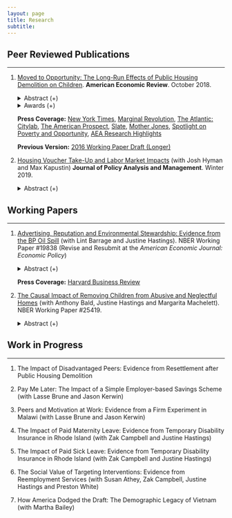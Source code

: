 ```yaml
---
layout: page
title: Research
subtitle: 
---
```


## Peer Reviewed Publications
----

1. [Moved to Opportunity: The Long-Run Effects of Public Housing Demolition on Children](https://www.aeaweb.org/articles?id=10.1257/aer.20161352). **American Economic Review**. October 2018.

   <details><summary> Abstract (+) </summary>
   
   <blockquote>
   <p align="justify"> This paper provides new evidence on the effects of moving out of disadvantaged neighborhoods on the long-run outcomes of children. I study public housing demolitions in Chicago, which forced low-income households to relocate to less disadvantaged neighborhoods using housing vouchers. Specifically, I compare young adult outcomes of displaced children to their peers who lived in nearby public housing that was not demolished. Displaced children are more likely to be employed and earn more in young adulthood. I also find that displaced children have fewer violent crime arrests. Children displaced at young ages have lower high school dropout rates.<br></p> </blockquote>   
   </details>
   
   <details><summary> Awards (+)</summary><br>
   <ul>
      <li>2017 Dorothy S. Thomas Award by the Population Association of America </li>
      <li>2017 Dissertation Prize by the Human Capital and Economic Opportunity (HCEO) Global Working Group </li>
      <li>2015 Parker Prize by the Department of Economics at University of Michigan </li>
   </ul>
   </details>   
  
   **Press Coverage:** [New York Times](http://www.nytimes.com/2016/03/27/upshot/growing-up-in-a-bad-neighborhood-does-more-harm-than-we-thought.html), [Marginal Revolution](http://marginalrevolution.com/marginalrevolution/2016/03/americas-poor-move-around-enough.html), [The Atlantic: Citylab](http://www.citylab.com/housing/2016/03/what-demolitions-of-chicagos-projects-in-1990-reveal-about-housing-vouchers/475809/), [The American Prospect](http://prospect.org/article/when-poor-move-do-they-move), [Slate](http://www.slate.com/blogs/xx_factor/2016/04/08/getting_poor_kids_out_of_poor_neighborhoods_helps_even_more_than_we_thought.html), [Mother Jones](http://www.motherjones.com/kevin-drum/2016/03/moving-kids-out-bad-neighborhoods-big-deal), [Spotlight on Poverty and Opportunity](http://spotlightonpoverty.org/spotlight-exclusives/big-benefits-moving-better-neighborhood/), [AEA Research Highlights](https://www.aeaweb.org/research/public-housing-demolition-forced-relocation-impact-employment-earnings)
   
   **Previous Version:** [2016 Working Paper Draft (Longer)](http://www.ericchyn.com/files/Chyn_Moved_to_Opportunity.pdf)

2. [Housing Voucher Take-Up and Labor Market Impacts](https://onlinelibrary.wiley.com/doi/10.1002/pam.22104) (with Josh Hyman and Max Kapustin) **Journal of Policy Analysis and Management**. Winter 2019.

   <details><summary> Abstract (+) </summary>
   <blockquote> <p align="justify"> Low participation rates in government assistance programs are a major policy concern in the United States. This paper studies take‐up of Section 8 housing vouchers, a program in which take‐up rates are quite low among interested and eligible households. We link 18,109 households in Chicago that were offered vouchers through a lottery to administrative data and study how baseline employment, earnings, public assistance, arrests, residential location, and children's academic performance predict take‐up. Our analysis finds mixed evidence of whether the most disadvantaged or distressed households face the largest barriers to program participation. We also study the causal impact of peer behavior on take‐up by exploiting idiosyncratic variation in the timing of voucher offers. We find that the probability of lease‐up increases with the number of neighbors who recently received voucher offers. Finally, we explore the policy implications of increasing housing voucher take‐up by applying reweighting methods to existing causal impact estimates of voucher receipt. This analysis suggests that greater utilization of vouchers may lead to larger reductions in labor market activity. Differences in take‐up rates across settings may be important to consider when assessing the external validity of studies identifying the effects of public assistance programs.<br></p> </blockquote>   
   </details>

## Working Papers
----

1. [Advertising, Reputation and Environmental Stewardship: Evidence from the BP Oil Spill](http://www.nber.org/papers/w19838) (with Lint Barrage and Justine Hastings). NBER Working Paper #19838 (Revise and Resubmit at the *American Economic Journal: Economic Policy*)

   <details><summary> Abstract (+) </summary>
   
   <blockquote>
   <p align="justify"> This paper explores the impact of advertising on the consumer response to news about unobserved product quality. Specifically, we estimate how British Petroleum’s (BP) 2000-2008 “Beyond Petroleum” advertising campaign affected the impact of the 2010 BP oil spill. We find that BP station margins declined by 4.2 cents per gallon, and volumes declined by 3.6 percent after the spill. However, consumer exposure to pre-spill advertising significantly dampened the price response in the short-run and reduced the fraction of BP stations switching brand affiliation in the long-run. Our results suggest that advertising provides insurance against adverse events. We discuss implications for private provision of environmental stewardship.<br></p> </blockquote>   
   </details>

   **Press Coverage:** [Harvard Business Review](https://hbr.org/2014/02/study-green-advertising-helped-bp-recover-from-the-deepwater-horizon-spill)

2. [The Causal Impact of Removing Children from Abusive and Neglectful Homes](https://www.nber.org/papers/w25419) (with Anthony Bald, Justine Hastings and Margarita Machelett). NBER Working Paper #25419.

   <details><summary> Abstract (+) </summary>
   <blockquote>
   <p align="justify"> 
   This paper uses administrative data to measure causal impacts of removing children from families investigated for abuse or neglect. We use the removal tendency of quasi-experimentally assigned child protective service investigators as an instrument for whether authorities removed and placed children into foster care. Our main analysis estimates impacts on educational outcomes by gender and age at the time of an investigation. We find that removal significantly increases standardized test scores for young girls. There are no detectable impacts on the test scores of girls removed at older ages or boys of any age. For older children, we also find few significant impacts of removal on the likelihood of having a juvenile conviction, graduating from high school, enrolling in a postsecondary institution, or having a teenage birth. We investigate potential mechanisms driving heterogeneous impacts by gender and age. Our results do not appear to be driven by heterogeneous effects on foster care placement, school mobility and quality, or participation in special education programs. For girls, we find that removal significantly increases the likelihood of post-investigation criminal charges or incarceration for parents and caretakers who are the perpetrators of abuse or neglect.
   <br></p> </blockquote>   
   </details>

## Work in Progress
----

1. The Impact of Disadvantaged Peers: Evidence from Resettlement after Public Housing Demolition 

2. Pay Me Later: The Impact of a Simple Employer-based Savings Scheme (with Lasse Brune and Jason Kerwin)

3. Peers and Motivation at Work: Evidence from a Firm Experiment in Malawi (with Lasse Brune and Jason Kerwin)

4. The Impact of Paid Maternity Leave: Evidence from Temporary Disability Insurance in Rhode Island (with Zak Campbell and Justine Hastings)

5. The Impact of Paid Sick Leave: Evidence from Temporary Disability Insurance in Rhode Island (with Zak Campbell and Justine Hastings)

6. The Social Value of Targeting Interventions: Evidence from Reemployment Services (with Susan Athey, Zak Campbell, Justine Hastings and Preston White)

7. How America Dodged the Draft: The Demographic Legacy of Vietnam (with Martha Bailey)
